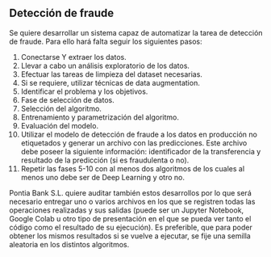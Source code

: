 ## Detección de fraude

Se quiere desarrollar un sistema capaz de automatizar la tarea de detección de fraude. Para ello hará falta seguir los siguientes pasos:
1. Conectarse Y extraer los datos.
2. Llevar a cabo un análisis exploratorio de los datos.
3. Efectuar las tareas de limpieza del dataset necesarias.
4. Si se requiere, utilizar técnicas de data augmentation.
5. Identificar el problema y los objetivos.
6. Fase de selección de datos.
7. Selección del algoritmo.
8. Entrenamiento y parametrización del algoritmo.
9. Evaluación del modelo.
10. Utilizar el modelo de detección de fraude a los datos en producción no etiquetados y generar un archivo con las predicciones. Este archivo debe poseer la siguiente
información: identificador de la transferencia y resultado de la predicción (si es fraudulenta o no).
11. Repetir las fases 5-10 con al menos dos algoritmos de los cuales al menos uno debe ser de Deep Learning y otro no.

Pontia Bank S.L. quiere auditar también estos desarrollos por lo que será necesario entregar uno o varios archivos en los que se registren todas las operaciones realizadas y sus salidas (puede ser un Jupyter Notebook, Google Colab u otro tipo de presentación en el que se pueda ver tanto el código como el resultado de su ejecución). Es preferible, que para poder obtener los mismos resultados si se vuelve a ejecutar, se fije una semilla aleatoria en los distintos algoritmos.

